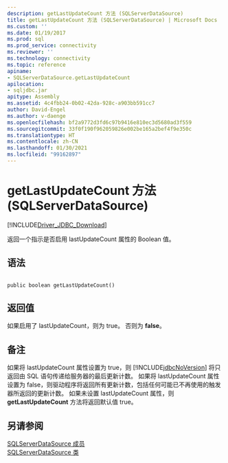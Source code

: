 ```yaml
---
description: getLastUpdateCount 方法 (SQLServerDataSource)
title: getLastUpdateCount 方法 (SQLServerDataSource) | Microsoft Docs
ms.custom: ''
ms.date: 01/19/2017
ms.prod: sql
ms.prod_service: connectivity
ms.reviewer: ''
ms.technology: connectivity
ms.topic: reference
apiname:
- SQLServerDataSource.getLastUpdateCount
apilocation:
- sqljdbc.jar
apitype: Assembly
ms.assetid: 4c4fbb24-0b02-42da-928c-a903bb591cc7
author: David-Engel
ms.author: v-daenge
ms.openlocfilehash: bf2a9772d3fd6c97b9416e810ec3d5680ad3f559
ms.sourcegitcommit: 33f0f190f962059826e002be165a2bef4f9e350c
ms.translationtype: HT
ms.contentlocale: zh-CN
ms.lasthandoff: 01/30/2021
ms.locfileid: "99162897"
---
```

# <a name="getlastupdatecount-method-sqlserverdatasource"></a>getLastUpdateCount 方法 (SQLServerDataSource)
[!INCLUDE[Driver_JDBC_Download](../../../includes/driver_jdbc_download.md)]

  返回一个指示是否启用 lastUpdateCount 属性的 Boolean 值。  
  
## <a name="syntax"></a>语法  
  
```  
  
public boolean getLastUpdateCount()  
```  
  
## <a name="return-value"></a>返回值  
 如果启用了 lastUpdateCount，则为 true。 否则为 **false**。  
  
## <a name="remarks"></a>备注  
 如果将 lastUpdateCount 属性设置为 true，则 [!INCLUDE[jdbcNoVersion](../../../includes/jdbcnoversion_md.md)] 将只返回由 SQL 语句传递给服务器的最后更新计数。 如果将 lastUpdateCount 属性设置为 false，则驱动程序将返回所有更新计数，包括任何可能已不再使用的触发器所返回的更新计数。 如果未设置 lastUpdateCount 属性，则 **getLastUpdateCount** 方法将返回默认值 true。  
  
## <a name="see-also"></a>另请参阅  
 [SQLServerDataSource 成员](../../../connect/jdbc/reference/sqlserverdatasource-members.md)   
 [SQLServerDataSource 类](../../../connect/jdbc/reference/sqlserverdatasource-class.md)  
  
  
